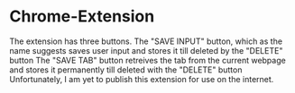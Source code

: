 # Chrome-Extension
The extension has three buttons. The "SAVE INPUT" button, which as the name suggests saves user input and stores it till deleted by the "DELETE" button
The "SAVE TAB" button retreives the tab from the current webpage and stores it permanently till deleted with the "DELETE" button
Unfortunately, I am yet to publish this extension for use on the internet. 

